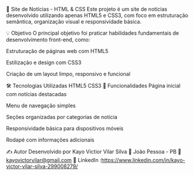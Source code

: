 📰 Site de Notícias - HTML & CSS
Este projeto é um site de notícias desenvolvido utilizando apenas HTML5 e CSS3, com foco em estruturação semântica, organização visual e responsividade básica.

💡 Objetivo
O principal objetivo foi praticar habilidades fundamentais de desenvolvimento front-end, como:

Estruturação de páginas web com HTML5

Estilização e design com CSS3

Criação de um layout limpo, responsivo e funcional

🛠️ Tecnologias Utilizadas
HTML5
CSS3
🧩 Funcionalidades
Página inicial com notícias destacadas

Menu de navegação simples

Seções organizadas por categorias de notícia

Responsividade básica para dispositivos móveis

Rodapé com informações adicionais


✍️ Autor
Desenvolvido por Kayo Victior Vilar Silva
📍 João Pessoa - PB
📧 kayovictorvilar@gmail.com
🔗 LinkedIn :https://www.linkedin.com/in/kayo-victor-vilar-silva-299008279/
